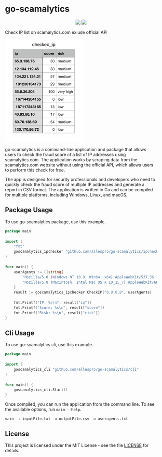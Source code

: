 # go-scamalytics
<p align="center">
	<a href="https://golang.org"><img src="https://img.shields.io/badge/made%20with-Go-brightgreen"></a>
	<a href="https://goreportcard.com/report/github.com/allespro/go-scamalytics"><img src="https://goreportcard.com/badge/github.com/allespro/go-scamalytics"></a>
</p>

Check IP list on scamalytics.com exlude official API

![CVS output](https://raw.githubusercontent.com/Allespro/go-scamalytics/master/img/1.png)

go-scamalytics is a command-line application and package that allows users to check the fraud score of a list of IP addresses using scamalytics.com. The application works by scraping data from the scamalytics.com website without using the official API, which allows users to perform this check for free.

The app is designed for security professionals and developers who need to quickly check the fraud score of multiple IP addresses and generate a report in CSV format. The application is written in Go and can be compiled for multiple platforms, including Windows, Linux, and macOS.

## Package Usage
To use go-scamalytics package, use this example.

```go
package main

import (
	"fmt"
	goscamalytics_ipchecker "github.com/allespro/go-scamalytics/ipchecker"
)

func main() {
	userAgents := []string{
		"Mozilla/5.0 (Windows NT 10.0; Win64; x64) AppleWebKit/537.36 (KHTML, like Gecko) Chrome/132.0.0.0 Safari/537.3",
		"Mozilla/5.0 (Macintosh; Intel Mac OS X 10_15_7) AppleWebKit/605.1.15 (KHTML, like Gecko) Version/18.1.1 Safari/605.1.1",
	}
	result := goscamalytics_ipchecker.CheckIP("8.8.8.8", userAgents)

	fmt.Printf("IP: %s\n", result["ip"])
	fmt.Printf("Score: %s\n", result["score"])
	fmt.Printf("Risk: %s\n", result["risk"])
}
```

## Cli Usage
To use go-scamalytics cli, use this example.

```go
package main

import (
	goscamalytics_cli "github.com/allespro/go-scamalytics/cli"
)

func main() {
	goscamalytics_cli.Start()
}

```

Once compiled, you can run the application from the command line. To see the available options, run `main --help`.

```
main -i inputFile.txt -o outputFile.csv -u useragents.txt
```

## License

This project is licensed under the MIT License - see the file [LICENSE](https://github.com/Allespro/go-scamalytics/blob/main/LICENSE) for details.
